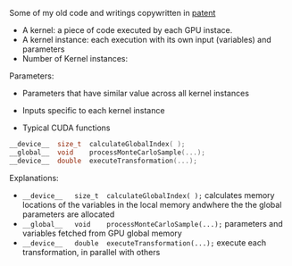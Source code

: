 
Some of my old code and writings copywritten in [patent](https://patents.google.com/patent/US10210518B2/en)

* A kernel: a piece of code executed by each GPU instace.
* A kernel instance: each execution with its own input (variables) and parameters
* Number of Kernel instances:


Parameters:
* Parameters that have similar value across all kernel instances
* Inputs specific to each kernel instance

* Typical CUDA functions
```cpp
__device__	size_t	calculateGlobalIndex( );
__global__	void	processMonteCarloSample(...);
__device__	double	executeTransformation(...);
```

Explanations:
* `__device__	size_t	calculateGlobalIndex( );` calculates memory locations of the variables in the local memory andwhere the the global parameters are allocated
* `__global__	void	processMonteCarloSample(...);` parameters and variables fetched from GPU global memory
* `__device__	double	executeTransformation(...);` execute each transformation, in parallel with others

